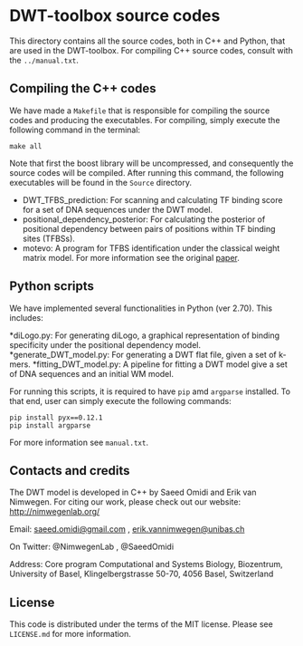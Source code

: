 # DWT-toolbox source codes
This directory contains all the source codes, both in C++ and Python, that are used in the DWT-toolbox. For compiling
C++ source codes, consult with the `../manual.txt`.

## Compiling the C++ codes
We have made a `Makefile` that is responsible for compiling the source codes and producing the executables.
For compiling, simply execute the following command in the terminal:

```
make all
```

Note that first the boost library will be uncompressed, and consequently the source codes will be compiled. After running
this command, the following executables will be found in the `Source` directory.

* DWT_TFBS_prediction: For scanning and calculating TF binding score for a set of DNA sequences under the DWT model.
* positional_dependency_posterior: For calculating the posterior of positional dependency between pairs of positions within
TF binding sites (TFBSs).
* motevo: A program for TFBS identification under the classical weight matrix model. For more information see the original
  [paper](http://www.ncbi.nlm.nih.gov/pubmed/22334039).


## Python scripts
We have implemented several functionalities in Python (ver 2.70). This includes:

*diLogo.py: For generating diLogo, a graphical representation of binding specificity under the positional dependency
model.
*generate_DWT_model.py: For generating a DWT flat file, given a set of k-mers.
*fitting_DWT_model.py: A pipeline for fitting a DWT model give a set of DNA sequences and an initial WM model.

For running this scripts, it is required to have  `pip` amd  `argparse` installed. To that end, user can simply execute
the following commands:

```
pip install pyx==0.12.1
pip install argparse
```

For more information see `manual.txt`.


## Contacts and credits
The DWT model is developed in C++ by Saeed Omidi and Erik van Nimwegen.
For citing our work, please check out our website:
http://nimwegenlab.org/

Email:
saeed.omidi@gmail.com ,
erik.vannimwegen@unibas.ch

On Twitter:
@NimwegenLab ,
@SaeedOmidi

Address:
Core program Computational and Systems Biology,
Biozentrum, University of Basel,
Klingelbergstrasse 50-70,
4056 Basel, Switzerland


## License
This code is distributed under the terms of the MIT license. Please see `LICENSE.md` for more information.

